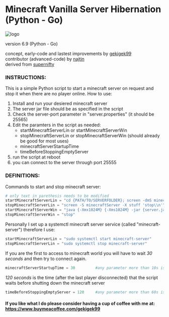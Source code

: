 # Minecraft Vanilla Server Hibernation (Python - Go)

![logo](https://user-images.githubusercontent.com/53654579/90397372-09a9df80-e098-11ea-925c-29e9bdfc0b48.png)

version 6.9 (Python - Go)

concept, early-code and lastest improvements by [gekigek99](https://github.com/gekigek99/minecraft-vanilla-server-hibernation)<br/>
contributor (advanced-code) by [najtin](https://github.com/najtin/minecraft-server-hibernation)<br/>
derived from [supernifty](https://github.com/supernifty/port-forwarder)<br/>

### INSTRUCTIONS:
This is a simple Python script to start a minecraft server on request and stop it when there are no player online.
How to use:
1. Install and run your desiered minecraft server
2. The server jar file should be as specified in the script
3. Check the server-port parameter in "server.properties" (it should be 25565)
4. Edit the paramters in the script as needed:
    - startMinecraftServerLin or startMinecraftServerWin
    - stopMinecraftServerLin or stopMinecraftServerWin (should already be good for most uses)
    - minecraftServerStartupTime
    - timeBeforeStoppingEmptyServer
5. run the script at reboot
6. you can connect to the server through port 25555

### DEFINITIONS:
Commands to start and stop minecraft server:
```Python
# only text in parethesis needs to be modified
startMinecraftServerLin = "cd {PATH/TO/SERVERFOLDER}; screen -dmS minecraftServer java {-Xmx1024M} {-Xms1024M} -jar {server.jar} nogui"
stopMinecraftServerLin = "screen -S minecraftServer -X stuff 'stop\\n'"
startMinecraftServerWin = "java {-Xmx1024M} {-Xms1024M} -jar {server.jar} nogui"
stopMinecraftServerWin = "stop"
```
Personally I set up a systemctl minecraft server service (called "minecraft-server") therefore I use:
```Python
startMinecraftServerLin = "sudo systemctl start minecraft-server"
stopMinecraftServerLin = "sudo systemctl stop minecraft-server"
```
If you are the first to access to minecraft world you will have to wait *30 seconds* and then try to connect again.
```Python
minecraftServerStartupTime = 30         #any parameter more than 10s is recommended
```
*120 seconds* is the time (after the last player disconnected) that the script waits before shutting down the minecraft server
```Python
timeBeforeStoppingEmptyServer = 120     #any parameter more than 60s is recommended
```


#### If you like what I do please consider having a cup of coffee with me at: https://www.buymeacoffee.com/gekigek99
